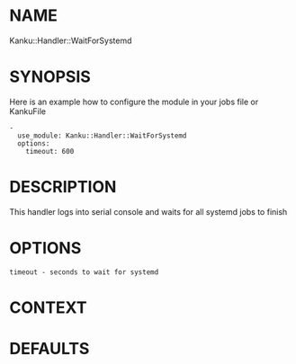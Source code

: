 # NAME

Kanku::Handler::WaitForSystemd

# SYNOPSIS

Here is an example how to configure the module in your jobs file or KankuFile

    -
      use_module: Kanku::Handler::WaitForSystemd
      options:
        timeout: 600

# DESCRIPTION

This handler logs into serial console and waits for all systemd jobs to finish

# OPTIONS

    timeout - seconds to wait for systemd

# CONTEXT

# DEFAULTS
